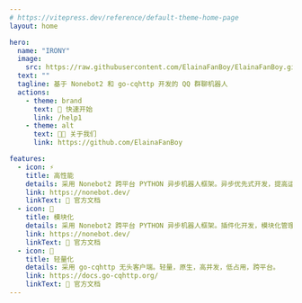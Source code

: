 ```yaml
---
# https://vitepress.dev/reference/default-theme-home-page
layout: home

hero:
  name: "IRONY"
  image:
    src: https://raw.githubusercontent.com/ElainaFanBoy/ElainaFanBoy.github.io/main/docs/cover.png
  text: ""
  tagline: 基于 Nonebot2 和 go-cqhttp 开发的 QQ 群聊机器人
  actions:
    - theme: brand
      text: 🎉 快速开始
      link: /help1
    - theme: alt
      text: 👨‍💻 关于我们
      link: https://github.com/ElainaFanBoy

features:
  - icon: ⚡️
    title: 高性能
    details: 采用 Nonebot2 跨平台 PYTHON 异步机器人框架。异步优先式开发，提高运行效率。
    link: https://nonebot.dev/
    linkText: 📖 官方文档
  - icon: 🔩
    title: 模块化
    details: 采用 Nonebot2 跨平台 PYTHON 异步机器人框架。插件化开发，模块化管理。
    link: https://nonebot.dev/
    linkText: 📖 官方文档
  - icon: 🎈
    title: 轻量化
    details: 采用 go-cqhttp 无头客户端。轻量，原生，高并发，低占用，跨平台。
    link: https://docs.go-cqhttp.org/
    linkText: 📖 官方文档
---
```

